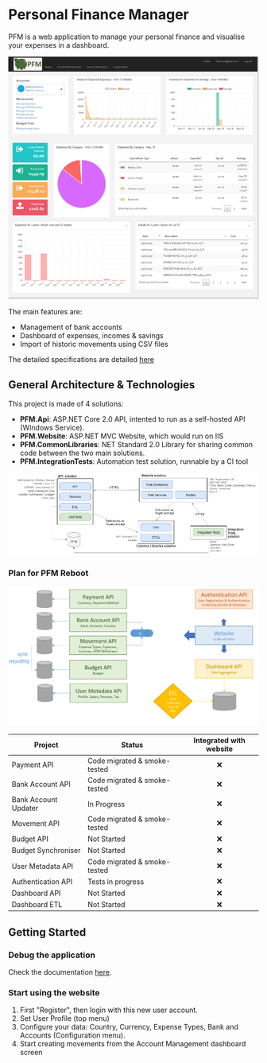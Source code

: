# Personal Finance Manager

PFM is a web application to manage your personal finance and visualise your expenses in a dashboard.

![PFM.png](./Documentation/Pictures/PFM.png)

The main features are: 
* Management of bank accounts
* Dashboard of expenses, incomes & savings
* Import of historic movements using CSV files

The detailed specifications are detailed [here](https://github.com/JM89/personalfinancemanager/wiki/Functional-Requirements)

## General Architecture & Technologies

This project is made of 4 solutions:

* **PFM.Api**: ASP.NET Core 2.0 API, intented to run as a self-hosted API (Windows Service).
* **PFM.Website**: ASP.NET MVC Website, which would run on IIS
* **PFM.CommonLibraries**: NET Standard 2.0 Library for sharing common code between the two main solutions.
* **PFM.IntegrationTests**: Automation test solution, runnable by a CI tool

![General Architecture.png](./Documentation/Pictures/GeneralArchitecture.png)

### Plan for PFM Reboot

![Reboot.png](./Documentation/Pictures/PlanforReboot.png)

|Project| Status | Integrated with website |
|---|---|:-:|
| Payment API | Code migrated & smoke-tested | ❌ |
| Bank Account API | Code migrated & smoke-tested | ❌ |
| Bank Account Updater | In Progress | ❌ |
| Movement API | Code migrated & smoke-tested | ❌ |
| Budget API | Not Started | ❌ |
| Budget Synchroniser | Not Started | ❌ |
| User Metadata API | Code migrated & smoke-tested | ❌ |
| Authentication API | Tests in progress | ❌ |
| Dashboard API | Not Started | ❌ |
| Dashboard ETL | Not Started | ❌ |

## Getting Started

### Debug the application

Check the documentation [here](./PFM.Api/README.md).

### Start using the website

1. First "Register", then login with this new user account. 
2. Set User Profile (top menu) 
3. Configure your data: Country, Currency, Expense Types, Bank and Accounts (Configuration menu). 
4. Start creating movements from the Account Management dashboard screen

